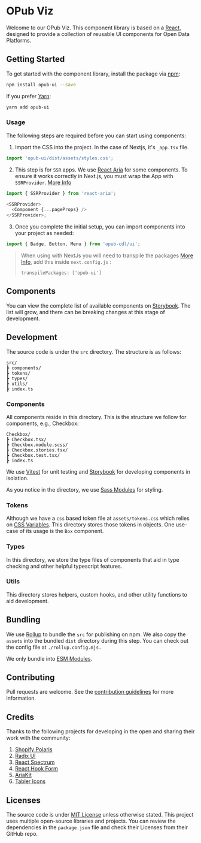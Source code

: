 # OPub Viz

Welcome to our OPub Viz. This component library is based on a [React](https://react.dev/), designed to provide a collection of reusable UI components for Open Data Platforms.

## Getting Started

To get started with the component library, install the package via [npm](https://www.npmjs.com/):

```bash
npm install opub-ui --save
```

If you prefer [Yarn](https://yarnpkg.com/en/):

```bash
yarn add opub-ui
```

### Usage

The following steps are required before you can start using components:

1. Import the CSS into the project. In the case of Nextjs, it's `_app.tsx` file.

```js
import 'opub-ui/dist/assets/styles.css';
```

2. This step is for `SSR` apps. We use [React Aria](https://react-spectrum.adobe.com/react-aria/) for some components. To ensure it works correctly in Next.js, you must wrap the App with `SSRProvider`. [More Info](https://react-spectrum.adobe.com/react-aria/ssr.html)

```js
import { SSRProvider } from 'react-aria';

<SSRProvider>
  <Component {...pageProps} />
</SSRProvider>;
```

3. Once you complete the initial setup, you can import components into your project as needed:

```js
import { Badge, Button, Menu } from 'opub-cdl/ui';
```

> When using with NextJs you will need to transpile the packages [More Info](https://nextjs.org/docs/advanced-features/compiler#module-transpilation), add this inside `next.config.js` :
>
> `transpilePackages: ['opub-ui']`

## Components

You can view the complete list of available components on [Storybook](https://main--64004009fa0a900a3197549c.chromatic.com/). The list will grow, and there can be breaking changes at this stage of development.

## Development

The source code is under the `src` directory. The structure is as follows:

```
src/
┣ components/
┣ tokens/
┣ types/
┣ utils/
┣ index.ts
```

### Components

All components reside in this directory. This is the structure we follow for components, e.g., Checkbox:

```
Checkbox/
┣ Checkbox.tsx/
┣ Checkbox.module.scss/
┣ Checkbox.stories.tsx/
┣ Checkbox.test.tsx/
┣ index.ts
```

We use [Vitest](https://github.com/vitest-dev/vitest/) for unit testing and [Storybook](https://github.com/storybookjs/storybook) for developing components in isolation.

As you notice in the directory, we use [Sass Modules](https://sass-lang.com/documentation/modules) for styling.

### Tokens

Although we have a `css` based token file at `assets/tokens.css` which relies on [CSS Variables](https://developer.mozilla.org/en-US/docs/Web/CSS/Using_CSS_custom_properties). This directory stores those tokens in objects. One use-case of its usage is the `Box` component.

### Types

In this directory, we store the type files of components that aid in type checking and other helpful typescript features.

### Utils

This directory stores helpers, custom hooks, and other utility functions to aid development.

## Bundling

We use [Rollup](https://github.com/rollup) to bundle the `src` for publishing on npm. We also copy the `assets` into the bundled `dist` directory during this step. You can check out the config file at `./rollup.config.mjs.`

We only bundle into [ESM Modules](https://nodejs.org/api/esm.html).

## Contributing

Pull requests are welcome. See the [contribution guidelines](https://github.com/CivicDataLab/opub-mono/blob/main/CONTRIBUTING.md) for more information.

## Credits

Thanks to the following projects for developing in the open and sharing their work with the community:

1. [Shopify Polaris](https://github.dev/Shopify/polaris)
2. [Radix UI](https://github.com/radix-ui/primitives)
3. [React Spectrum](https://github.com/adobe/react-spectrum)
4. [React Hook Form](https://github.com/react-hook-form/react-hook-form)
5. [AriaKit](https://github.com/ariakit/ariakit)
6. [Tabler Icons](https://github.com/tabler/tabler-icons)

## Licenses

The source code is under [MIT License](https://github.com/CivicDataLab/opub-mono/blob/main/LICENSE) unless otherwise stated.
This project uses multiple open-source libraries and projects. You can review the dependencies in the `package.json` file and check their Licenses from their GitHub repo.
